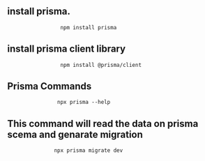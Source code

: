 ## install prisma.

                     npm install prisma

## install prisma client library

                     npm install @prisma/client

## Prisma Commands
                     
                    npx prisma --help

## This command will read the data on prisma scema and genarate migration

                   npx prisma migrate dev
